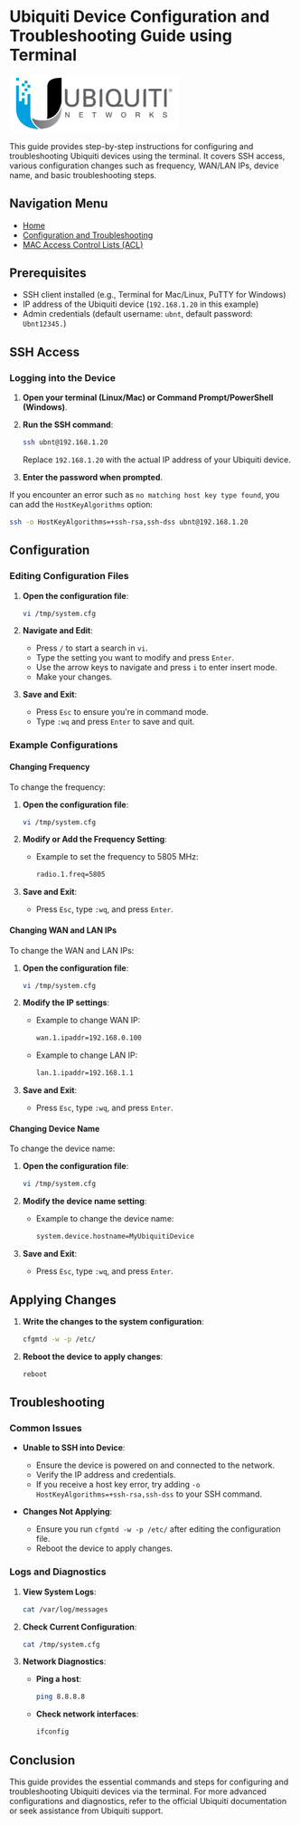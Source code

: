 # Ubiquiti Device Configuration and Troubleshooting Guide using Terminal

<img src="images/Ubiquiti_Logo.png" alt="Ubiquiti Logo" width="300"/>

This guide provides step-by-step instructions for configuring and troubleshooting Ubiquiti devices using the terminal.
It covers SSH access, various configuration changes such as frequency, WAN/LAN IPs, device name, and basic troubleshooting steps.

## Navigation Menu

- [Home](README.md)
- [Configuration and Troubleshooting](Configuration-Troubleshooting.md)
- [MAC Access Control Lists (ACL)](MAC-ACL.md)

## Prerequisites

- SSH client installed (e.g., Terminal for Mac/Linux, PuTTY for Windows)
- IP address of the Ubiquiti device (`192.168.1.20` in this example)
- Admin credentials (default username: `ubnt`, default password: `Ubnt12345.`)

## SSH Access
### Logging into the Device

1. **Open your terminal (Linux/Mac) or Command Prompt/PowerShell (Windows)**.

2. **Run the SSH command**:
   ```sh
   ssh ubnt@192.168.1.20
   ```
   Replace `192.168.1.20` with the actual IP address of your Ubiquiti device.

3. **Enter the password when prompted**.

If you encounter an error such as `no matching host key type found`, you can add the `HostKeyAlgorithms` option:
```sh
ssh -o HostKeyAlgorithms=+ssh-rsa,ssh-dss ubnt@192.168.1.20
```

## Configuration

### Editing Configuration Files

1. **Open the configuration file**:
   ```sh
   vi /tmp/system.cfg
   ```

2. **Navigate and Edit**:
   - Press `/` to start a search in `vi`.
   - Type the setting you want to modify and press `Enter`.
   - Use the arrow keys to navigate and press `i` to enter insert mode.
   - Make your changes.

3. **Save and Exit**:
   - Press `Esc` to ensure you're in command mode.
   - Type `:wq` and press `Enter` to save and quit.

### Example Configurations

#### Changing Frequency

To change the frequency:

1. **Open the configuration file**:
   ```sh
   vi /tmp/system.cfg
   ```

2. **Modify or Add the Frequency Setting**:
   - Example to set the frequency to 5805 MHz:
     ```sh
     radio.1.freq=5805
     ```

3. **Save and Exit**:
   - Press `Esc`, type `:wq`, and press `Enter`.

#### Changing WAN and LAN IPs

To change the WAN and LAN IPs:

1. **Open the configuration file**:
   ```sh
   vi /tmp/system.cfg
   ```

2. **Modify the IP settings**:
   - Example to change WAN IP:
     ```sh
     wan.1.ipaddr=192.168.0.100
     ```
   - Example to change LAN IP:
     ```sh
     lan.1.ipaddr=192.168.1.1
     ```

3. **Save and Exit**:
   - Press `Esc`, type `:wq`, and press `Enter`.

#### Changing Device Name

To change the device name:

1. **Open the configuration file**:
   ```sh
   vi /tmp/system.cfg
   ```

2. **Modify the device name setting**:
   - Example to change the device name:
     ```sh
     system.device.hostname=MyUbiquitiDevice
     ```

3. **Save and Exit**:
   - Press `Esc`, type `:wq`, and press `Enter`.

## Applying Changes

1. **Write the changes to the system configuration**:
   ```sh
   cfgmtd -w -p /etc/
   ```

2. **Reboot the device to apply changes**:
   ```sh
   reboot
   ```

## Troubleshooting

### Common Issues

- **Unable to SSH into Device**:
  - Ensure the device is powered on and connected to the network.
  - Verify the IP address and credentials.
  - If you receive a host key error, try adding `-o HostKeyAlgorithms=+ssh-rsa,ssh-dss` to your SSH command.

- **Changes Not Applying**:
  - Ensure you run `cfgmtd -w -p /etc/` after editing the configuration file.
  - Reboot the device to apply changes.

### Logs and Diagnostics

1. **View System Logs**:
   ```sh
   cat /var/log/messages
   ```

2. **Check Current Configuration**:
   ```sh
   cat /tmp/system.cfg
   ```

3. **Network Diagnostics**:
   - **Ping a host**:
     ```sh
     ping 8.8.8.8
     ```
   - **Check network interfaces**:
     ```sh
     ifconfig
     ```

## Conclusion

This guide provides the essential commands and steps for configuring and troubleshooting Ubiquiti devices via the terminal. For more advanced configurations and diagnostics, refer to the official Ubiquiti documentation or seek assistance from Ubiquiti support.
